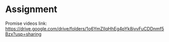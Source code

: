 # Assignment
Promise videos link:
https://drive.google.com/drive/folders/1o6YmZIlqHhEg4pYk8iyvFuCDDnmf5Bzx?usp=sharing